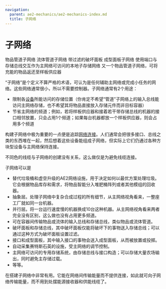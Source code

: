 ```yaml
---
navigation:
  parent: ae2-mechanics/ae2-mechanics-index.md
  title: 子网络
---
```


# 子网络

<GameScene zoom="4" interactive={true}>
<ImportStructure src="../assets/assemblies/subnet_demonstration.snbt" />

<DiamondAnnotation pos="6.5 2.5 0.5" color="#00ff00">
        物品管道子网络
    </DiamondAnnotation>

<DiamondAnnotation pos="5.5 2.5 0.5" color="#00ff00">
        流体管道子网络
    </DiamondAnnotation>

<DiamondAnnotation pos="4.5 2.5 0.5" color="#00ff00">
        带过滤的破坏面板
    </DiamondAnnotation>

<DiamondAnnotation pos="3.5 2.5 0.5" color="#00ff00">
        成型面板子网络
    </DiamondAnnotation>

<DiamondAnnotation pos="2.5 2.5 0.5" color="#00ff00">
        使用端口与存储总线交互作为主网络可访问的本地子存储网络
    </DiamondAnnotation>

<DiamondAnnotation pos="1.5 1.5 0.5" color="#00ff00">
        又一个物品管道子网络，可将充能的物品返还至样板供应器
    </DiamondAnnotation>

<IsometricCamera yaw="195" pitch="30" />
</GameScene>

“子网络”是个定义不算严格的术语，可认为是任何辅助主网络或完成小任务的网络。这些网络通常很小，所以不需要控制器。子网络通常有2个用途：

* 限制各[设备](../ae2-mechanics/devices.md)所能访问的存储位置（你肯定不希望“管道”子网络上的输入总线能访问主网络存储，也不希望其将物品直接放入存储元件而非目标容器）
* 节省主网络的频道；例如，若将样板供应器和接着若干带存储总线的机器的接口相邻放置，只会占用1个频道；如果每台机器都放一个样板供应器，则会占用多个频道

构建子网络中极为重要的一点便是追踪[网络连接](../ae2-mechanics/me-network-connections.md)。人们通常会把很多接口、总线之类的东西堆在一起，然后想着这些设备能组成子网络，但实际上它们仍通过各种方块型设备与主网络保持连接。

不同色的线缆与子网络的创建没有关系，这么做仅是为避免线缆连接。

子网络可以是

* 替代垃圾桶和虚空升级的AE2网络设施，用于决定如何以最优方案处理垃圾。它会根据物品库存和需求，将物品智能分入堆肥桶阵列或者其他模组的回收器。
* 抽象层。处理子网络中复杂合成过程的所有细节，从主网络视角看来，一整座工厂就如同一台机器。
* 并行层。将一台运行速度慢的机器换成10台这种机器。从主网络视角看来两者完全没有区别，这么做也没有占用更多频道。
* 可在容器间传输物品或流体的输入总线和存储总线，类似物品或流体管道。
* 破坏面板和存储总线，其中破坏面板仅能将破坏下的事物送入存储总线；可以通过这种方式为破坏面板设置过滤。
* 接口和成型面板，其中输入接口的事物会送入成型面板，从而被放置或投掷。
* 自动采集赛特斯石英的设施，受主网络的<ItemLink id="level_emitter" />调节控制。
* 主网络可访问的专用存储系统，由存储总线与接口构造；可以存储大量农场输出，同时避免主存储过载。
* 等等。

<ItemLink id="quartz_fiber" />在搭建子网络中非常有用。它能在网络间传输能量而不提供连接，如此就可向子网络传输能量，而不用到处摆能源接收器和供能线缆了。
